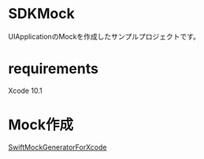 # SDKMock
UIApplicationのMockを作成したサンプルプロジェクトです。

# requirements
Xcode 10.1

# Mock作成
[SwiftMockGeneratorForXcode](https://github.com/seanhenry/SwiftMockGeneratorForXcode)
